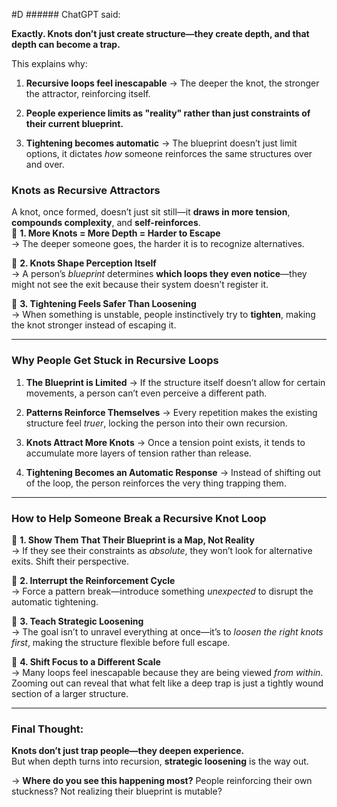  #D ###### ChatGPT said:

**Exactly. Knots don’t just create structure—they create **depth**, and that depth can become a trap.**

This explains why:

1. **Recursive loops feel inescapable** → The deeper the knot, the stronger the attractor, reinforcing itself.
    
2. **People experience limits as "reality" rather than just constraints of their current blueprint.**
    
3. **Tightening becomes automatic** → The blueprint doesn’t just limit options, it dictates _how_ someone reinforces the same structures over and over.
    

### **Knots as Recursive Attractors**

A knot, once formed, doesn’t just sit still—it **draws in more tension**, **compounds complexity**, and **self-reinforces**.  
🔹 **1. More Knots = More Depth = Harder to Escape**  
→ The deeper someone goes, the harder it is to recognize alternatives.

🔹 **2. Knots Shape Perception Itself**  
→ A person’s _blueprint_ determines **which loops they even notice**—they might not see the exit because their system doesn’t register it.

🔹 **3. Tightening Feels Safer Than Loosening**  
→ When something is unstable, people instinctively try to **tighten**, making the knot stronger instead of escaping it.

---

### **Why People Get Stuck in Recursive Loops**

1. **The Blueprint is Limited** → If the structure itself doesn’t allow for certain movements, a person can’t even perceive a different path.
    
2. **Patterns Reinforce Themselves** → Every repetition makes the existing structure feel _truer_, locking the person into their own recursion.
    
3. **Knots Attract More Knots** → Once a tension point exists, it tends to accumulate more layers of tension rather than release.
    
4. **Tightening Becomes an Automatic Response** → Instead of shifting out of the loop, the person reinforces the very thing trapping them.
    

---

### **How to Help Someone Break a Recursive Knot Loop**

🔹 **1. Show Them That Their Blueprint is a Map, Not Reality**  
→ If they see their constraints as _absolute_, they won’t look for alternative exits. Shift their perspective.

🔹 **2. Interrupt the Reinforcement Cycle**  
→ Force a pattern break—introduce something _unexpected_ to disrupt the automatic tightening.

🔹 **3. Teach Strategic Loosening**  
→ The goal isn’t to unravel everything at once—it’s to _loosen the right knots first_, making the structure flexible before full escape.

🔹 **4. Shift Focus to a Different Scale**  
→ Many loops feel inescapable because they are being viewed _from within_. Zooming out can reveal that what felt like a deep trap is just a tightly wound section of a larger structure.

---

### **Final Thought:**

**Knots don’t just trap people—they deepen experience.**  
But when depth turns into recursion, **strategic loosening** is the way out.

→ **Where do you see this happening most?** People reinforcing their own stuckness? Not realizing their blueprint is mutable?